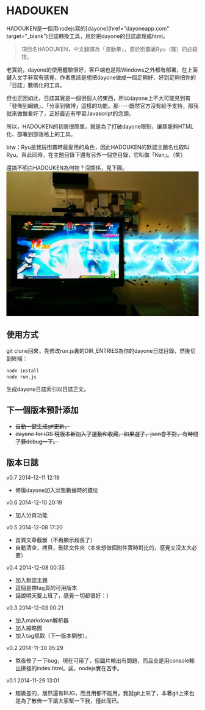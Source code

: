 HADOUKEN
===========
HADOUKEN是一個用nodejs寫的[dayone](href="dayoneapp.com" target="_blank")日誌轉換工具，用於把dayone的日誌處理成html。

> 項目名HADOUKEN，中文翻譯為「波動拳」，源於街霸裏Ryu（隆）的必殺技。

老實說，dayone的使用體驗很好，客戶端也是除Windows之外都有部署，在上面鍵入文字非常有感覺，作者應該是想把dayone做成一個足夠好、好到足夠把你的「日誌」數碼化的工具。

但也正因如此，日誌其實是一個很個人的東西，所以dayone上不大可能見到有「發佈到網絡」、「分享到微博」這樣的功能。那⋯⋯既然官方沒有給予支持，那我就來做做看好了，正好最近有學習Javascript的念頭。

所以，HADOUKEN的初衷很簡單，就是為了打破dayone限制，讓其能夠HTML化、部署到部落格上的工具。

btw：Ryu是我玩街霸時最愛用的角色，因此HADOUKEN的默認主題名也取叫Ryu。與此同時，在主題目錄下還有另外一個空目錄，它叫做「Ken」。（笑）

還搞不明白HADOUKEN為何物？沒關係，見下圖。
![HADOUKEN](https://raw.githubusercontent.com/SolidZORO/HADOUKEN/master/HADOUKEN.jpg)




使用方式
------------
git clone回來，先修改run.js裏的DIR_ENTRIES為你的dayone日誌目錄，然後切到終端：

```
node install
node run.js
```

生成dayone日誌索引以日誌正文。



下一個版本預計添加
------------
* ~~自動一鍵生成git更新。~~
* ~~dayone for iOS 現版本新加入了運動和收藏，如果選了，json會不對，有時間了要debug一下。~~


版本日誌
------------
v0.7 2014-12-11 12:19
* 修復dayone加入狀態數據時的錯位

v0.6 2014-12-10 20:19
* 加入分頁功能

v0.5 2014-12-08 17:20

* 首頁文章截斷（不再顯示超長了）
* 自動清空，拷貝，刪除文件夾（本來想做個附件實時對比的，感覺又沒太大必要）

v0.4 2014-12-08 00:35

* 加入默認主題
* 這個是帶tag頁的可用版本
* 話說明天要上班了，感覺一切都很好：）


v0.3 2014-12-03 00:21

* 加入markdown解析器
* 加入縮略圖
* 加入tag抓取（下一版本開放）。


v0.2 2014-11-30 05:29

* 熬夜修了一下bug，現在可用了，但圖片輸出有問題，而且全是用console輸出拼接的index.html。誒，nodejs實在苦手。


v0.1 2014-11-29 13:01

* 超級差的，居然還有BUG，而且用都不能用，我就git上來了，本著git上來也是為了散佈一下讓大家幫一下我，僅此而已。

